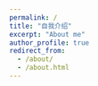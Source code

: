 ```yaml
---
permalink: /
title: "自我介绍"
excerpt: "About me"
author_profile: true
redirect_from: 
  - /about/
  - /about.html
---
```

 

